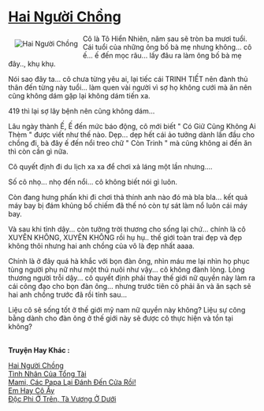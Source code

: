 <a href="https://utruyen.com/truyen/hai-nguoi-chong/19526/" title="Hai Người Chồng"><h1>Hai Người Chồng</h1></a><div style="display:table"><img align="right" style="float: left; padding: 10px;" src="https://utruyen.com/images/story/200x260/hai-nguoi-chong.jpg" alt="Hai Người Chồng">Cô là Tô Hiển Nhiên, năm sau sẽ tròn ba mươi tuổi. Cái tuổi của những ông bố bà mẹ nhưng không... cô ế... ế đến mọc râu... lấy đâu ra làm ông bố bà mẹ đây.., khụ khụ. <p></p>Nói sao đây ta... cô chưa từng yêu ai, lại tiếc cái TRINH TIẾT nên đành thủ thân đến từng này tuổi... làm quen vài người vì sợ họ không cưới mà ăn nên cũng không dám gặp lại không dám tiến xa. <p></p>419 thì lại sợ lây bệnh nên cũng không dám... <p></p>Lâu ngày thành Ế, Ế đến mức báo động, cô mới biết " Có Giữ Cũng Không Ai Thèm " được viết như thế nào. Dẹp... dẹp hết cái ảo tưởng dành lần đầu cho chồng đi, bà đây ế đến nổi treo chữ " Còn Trinh " mà cũng không ai đến ăn thì còn cần gì nữa. <p></p>Cô quyết định đi du lịch xa xa để chơi xả láng một lần nhưng.... <p></p>Số cô nhọ... nhọ đến nổi... cô không biết nói gì luôn. <p></p>Còn đang hưng phấn khi đi chơi thả thính anh nào đó mà bla bla... kết quả máy bay bị đám khủng bố chiếm đã thế nó còn tự sát làm nổ luôn cái máy bay. <p></p>Và sau khi tỉnh dậy... còn tưởng trời thương cho sống lại chứ... chính là cô XUYÊN KHÔNG, XUYÊN KHÔNG rồi hụ hụ.. thế giới toàn trai đẹp và đẹp không thôi nhưng hai anh chồng của vô là đẹp nhất aaaa. <p></p>Chính là ở đây quá hà khắc với bọn đàn ông, nhìn máu me lại nhìn họ phục tùng người phụ nữ như một thú nuôi như vậy... cô không đành lòng. Lòng thương người trỗi dậy... cô quyết định phải thay thế giới nữ quyền này làm ra cái công đạo cho bọn đàn ông... nhưng trước tiên cô phải ăn và ăn sạch sẽ hai anh chồng trước đã rồi tính sau... <p></p>Liệu cô sẽ sống tốt ở thế giới mỹ nam nữ quyền này không? Liệu sự công bằng dành cho đàn ông ở thế giới này sẽ được cô thực hiện và tồn tại không?</div><p><br><b>Truyện Hay Khác :</b></p><a href="https://utruyen.com/truyen/hai-nguoi-chong/19526/" alt="Hai Người Chồng">Hai Người Chồng</a><br/><a href="https://utruyen.com/truyen/tinh-nhan-cua-tong-tai/18980/" alt="Tình Nhân Của Tổng Tài">Tình Nhân Của Tổng Tài</a><br/><a href="https://github.com/quanluxury/ngontinhhot/tree/master/truyenhay/18978" alt="Mami, Các Papa Lại Đánh Đến Cửa Rồi!">Mami, Các Papa Lại Đánh Đến Cửa Rồi!</a><br/><a href="https://github.com/quanluxury/ngontinhhot/tree/master/truyenhay/18908" alt="Em Hay Cô Ấy">Em Hay Cô Ấy</a><br/><a href="https://maps.google.com.sg/url?q=https%3A%2F%2Futruyen.com%2Ftruyen%2Fdoc-phi-o-tren-ta-vuong-o-duoi%2F15642%2F" alt="Độc Phi Ở Trên, Tà Vương Ở Dưới">Độc Phi Ở Trên, Tà Vương Ở Dưới</a><br/>